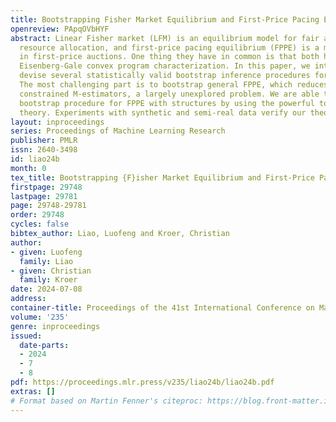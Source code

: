 ```yaml
---
title: Bootstrapping Fisher Market Equilibrium and First-Price Pacing Equilibrium
openreview: PApqOVbHYF
abstract: Linear Fisher market (LFM) is an equilibrium model for fair and efficient
  resource allocation, and first-price pacing equilibrium (FPPE) is a model for budget-management
  in first-price auctions. One thing they have in common is that both have a corresponding
  Eisenberg-Gale convex program characterization. In this paper, we introduce and
  devise several statistically valid bootstrap inference procedures for LFM and FPPE.
  The most challenging part is to bootstrap general FPPE, which reduces to bootstrapping
  constrained M-estimators, a largely unexplored problem. We are able to devise a
  bootstrap procedure for FPPE with structures by using the powerful tool of epi-convergence
  theory. Experiments with synthetic and semi-real data verify our theory.
layout: inproceedings
series: Proceedings of Machine Learning Research
publisher: PMLR
issn: 2640-3498
id: liao24b
month: 0
tex_title: Bootstrapping {F}isher Market Equilibrium and First-Price Pacing Equilibrium
firstpage: 29748
lastpage: 29781
page: 29748-29781
order: 29748
cycles: false
bibtex_author: Liao, Luofeng and Kroer, Christian
author:
- given: Luofeng
  family: Liao
- given: Christian
  family: Kroer
date: 2024-07-08
address:
container-title: Proceedings of the 41st International Conference on Machine Learning
volume: '235'
genre: inproceedings
issued:
  date-parts:
  - 2024
  - 7
  - 8
pdf: https://proceedings.mlr.press/v235/liao24b/liao24b.pdf
extras: []
# Format based on Martin Fenner's citeproc: https://blog.front-matter.io/posts/citeproc-yaml-for-bibliographies/
---
```

